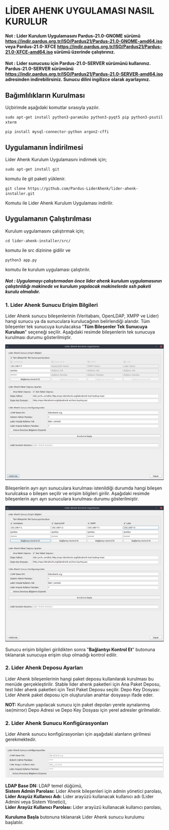 # LİDER AHENK UYGULAMASI NASIL KURULUR


#### Not : Lider Kurulum Uygulamasını Pardus-21.0-GNOME sürümü https://indir.pardus.org.tr/ISO/Pardus21/Pardus-21.0-GNOME-amd64.iso veya Pardus-21.0-XFCE https://indir.pardus.org.tr/ISO/Pardus21/Pardus-21.0-XFCE-amd64.iso sürümü üzerinde çalıştırınız.

#### Not : Lider sunucusu için Pardus-21.0-SERVER sürümünü kullanınız. Pardus-21.0-SERVER sürümünü https://indir.pardus.org.tr/ISO/Pardus21/Pardus-21.0-SERVER-amd64.iso adresinden indirebilirsiniz. Sunucu dilini ingilizce olarak ayarlayınız.

## Bağımlılıkların Kurulması

Uçbirimde aşağıdaki komutlar sırasıyla yazılır.

````
sudo apt-get install python3-paramiko python3-pyqt5 pip python3-psutil xterm 
````
````
pip install mysql-connector-python argon2-cffi
````


## Uygulamanın İndirilmesi

Lider Ahenk Kurulum Uygulamasını indirmek için;

````
sudo apt-get install git
````

komutu ile git paketi yüklenir.

````
git clone https://github.com/Pardus-LiderAhenk/lider-ahenk-installer.git
````

Komutu ile Lider Ahenk Kurulum Uygulaması indirilir.

## Uygulamanın Çalıştırılması

Kurulum uygulamasını çalıştırmak için;

````
cd lider-ahenk-installer/src/
````

komutu ile src dizinine gidilir ve

````
python3 app.py
````

komutu ile kurulum uygulaması çalıştırılır.

##### Not : Uygulamayı çalıştırmadan önce lider ahenk kurulum uygulamasının çalıştırıldığı makinede ve  kurulum yapılacak makinelerde ssh paketi kurulu olmalıdır.

### 1. Lider Ahenk Sunucu Erişim Bilgileri

Lider Ahenk sunucu bileşenlerinin (Veritabanı, OpenLDAP, XMPP ve Lider) hangi sunucu ya da sunuculara kurulucağının belirlendiği alandır. Tüm bileşenler tek sunucuya kurulacaksa "**Tüm Bileşenler Tek Sunucuya Kurulsun**" seçeneği seçilir. 
Aşağıdaki resimde bileşenlerin tek sunucuya kurulması durumu gösterilmiştir.

![1](img/inst2.1.png)

Bileşenlerin ayrı ayrı sunuculara kurulması istenildiği durumda hangi bileşen kurulcaksa o bileşen seçilir ve erişim bilgileri girilir.
Aşağıdaki resimde bileşenlerin ayrı ayrı sunuculara kurulması durumu gösterilmiştir.

![1](img/inst2.3.png)

Sunucu erişim bilgileri girildikten sonra "**Bağlantıyı Kontrol Et**" butonuna tıklanarak sunucuya erişim olup olmadığı kontrol edilir.

### 2. Lider Ahenk Deposu Ayarları

Lider Ahenk bileşenlerinin hangi paket deposu kullanılarak kurulması bu menüde gerçekleştirilir. Stable lider ahenk paketleri için Ana Paket Deposu, test lider ahenk paketleri için Test Paket Deposu seçilir.
Depo Key Dosyası: Lider Ahenk paket deposu için oluşturulan anahtar dosyasıyı ifade eder.

**NOT:** Kurulum yapılacak sunucu için paket depoları yerele aynalanmış ise(mirror) Depo Adresi ve Depo Key Dosyası için yerel adresler girilmelidir.
 
### 2. Lider Ahenk Sunucu Konfigürasyonları

Lider Ahenk sunucu konfigürasyonları için aşağıdaki alanların girilmesi gerekmektedir.

![1](img/inst2.4.png)

**LDAP Base DN:** LDAP temel düğümü,<br>
**Sistem Admin Parolası:** Lider Ahenk bileşenleri için admin yönetici parolası,<br>
**Lider Arayüz Kullanıcı Adı:** Lider arayüzü kullanacak kullanıcı adı (Lider Admini veya Sistem Yönetici), <br>
**Lider Arayüz Kullanıcı Parolası:** Lider arayüzü kullanacak kullanıcı parolası, <br>


**Kuruluma Başla** butonuna tıklanarak Lider Ahenk sunucu kurulumu başlatılır.
